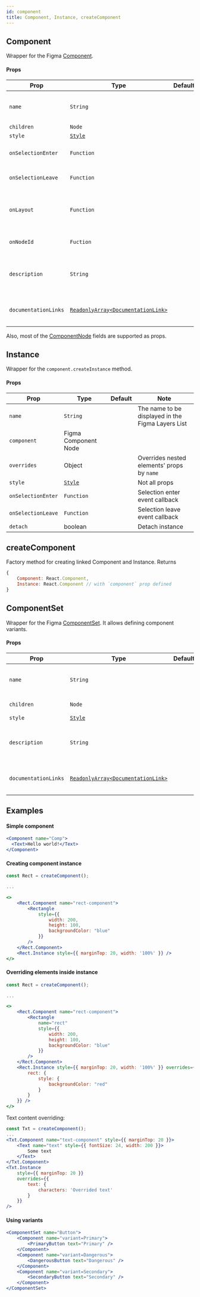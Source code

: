 ```yaml
---
id: component
title: Component, Instance, createComponent
---
```


## Component

Wrapper for the Figma [Component](https://www.figma.com/plugin-docs/api/ComponentNode/).

#### Props

| Prop       | Type     | Default | Note                                              |
| ---------- | -------- | ------- | ------------------------------------------------- |
| `name`     | `String` |         | The name to be displayed in the Figma Layers List |
| `children` | `Node`   |         |                                                   |
| `style`    | [`Style`](/docs/styling)   |         | Not all props                                                 |
| `onSelectionEnter` | `Function` |  | Selection enter event callback  |
| `onSelectionLeave` | `Function` |  | Selection leave event callback  |
| `onLayout` | `Function` |  | Event is fired once the layout has been calculated  |
| `onNodeId` | `Fuction` | | Getting Figma Node ID callback |  
| `description` | `String` | | The annotation entered by the user for this component |
| `documentationLinks` | [`ReadonlyArray<DocumentationLink>`](https://www.figma.com/plugin-docs/api/DocumentationLink/) | | The documentation links for this component |

Also, most of the [ComponentNode](https://www.figma.com/plugin-docs/api/ComponentNode/) fields are supported as props.

## Instance

Wrapper for the `component.createInstance` method.

#### Props

| Prop       | Type     | Default | Note                                              |
| ---------- | -------- | ------- | ------------------------------------------------- |
| `name`     | `String` |         | The name to be displayed in the Figma Layers List |
| `component`| Figma Component Node | | |
| `overrides` | Object  |         | Overrides nested elements' props by `name`        |
| `style`    | [`Style`](/docs/styling)   |         | Not all props |
| `onSelectionEnter` | `Function` |  | Selection enter event callback  |
| `onSelectionLeave` | `Function` |  | Selection leave event callback  |
| `detach` | boolean | | Detach instance |

## createComponent

Factory method for creating linked Component and Instance. Returns

```javascript
{
    Component: React.Component,
    Instance: React.Component // with `component` prop defined
}
```

## ComponentSet

Wrapper for the Figma [ComponentSet](https://www.figma.com/plugin-docs/api/ComponentSetNode/). It allows defining component variants.

#### Props

| Prop       | Type     | Default | Note                                              |
| ---------- | -------- | ------- | ------------------------------------------------- |
| `name`     | `String` |         | The name to be displayed in the Figma Layers List |
| `children` | `Node`   |         | Only `Component` nodes                            |
| `style`    | [`Style`](/docs/styling)   |         | Not all props                   |
| `description` | `String` | | The annotation entered by the user for this component |
| `documentationLinks` | [`ReadonlyArray<DocumentationLink>`](https://www.figma.com/plugin-docs/api/DocumentationLink/) | | The documentation links for this component |

## Examples

#### Simple component

```jsx
<Component name="Comp">
  <Text>Hello world!</Text>
</Component>
```


#### Creating component instance

```jsx
const Rect = createComponent();

...

<>
    <Rect.Component name="rect-component">
        <Rectangle
            style={{
                width: 200,
                height: 100,
                backgroundColor: "blue"
            }}
        />
    </Rect.Component>
    <Rect.Instance style={{ marginTop: 20, width: '100%' }} />
</>
```

#### Overriding elements inside instance

```jsx
const Rect = createComponent();

...

<>
    <Rect.Component name="rect-component">
        <Rectangle
            name="rect"
            style={{
                width: 200,
                height: 100,
                backgroundColor: "blue"
            }}
        />
    </Rect.Component>
    <Rect.Instance style={{ marginTop: 20, width: '100%' }} overrides={{
        rect: {
            style: {
                backgroundColor: "red"
            }
        } 
    }} />
</>
```

Text content overriding:

```jsx
const Txt = createComponent();
...
<Txt.Component name="text-component" style={{ marginTop: 20 }}>
    <Text name="text" style={{ fontSize: 24, width: 200 }}>
        Some text
    </Text>
</Txt.Component>
<Txt.Instance
    style={{ marginTop: 20 }}
    overrides={{
        text: {
            characters: 'Overrided text'
        }
    }}
/>
```

#### Using variants

```jsx
<ComponentSet name="Button">
    <Component name="variant=Primary">
        <PrimaryButton text="Primary" />
    </Component>
    <Component name="variant=Dangerous">
        <DangerousButton text="Dangerous" />
    </Component>
    <Component name="variant=Secondary">
        <SecondaryButton text="Secondary" />
    </Component>
</ComponentSet>
```

